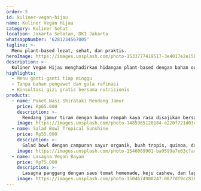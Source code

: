 ```yaml
---
order: 5
id: kuliner-vegan-hijau
name: Kuliner Vegan Hijau
category: Kuliner Sehat
location: Jakarta Selatan, DKI Jakarta
whatsappNumber: '6281234567005'
tagline: >-
  Menu plant-based lezat, sehat, dan praktis.
heroImage: https://images.unsplash.com/photo-1533777419517-3e4017e2e15b?auto=format&fit=crop&w=800&q=80
description: >-
  Kuliner Vegan Hijau menghadirkan hidangan plant-based dengan bahan organik lokal. Cocok untuk gaya hidup sehat tanpa mengorbankan rasa.
highlights:
  - Menu ganti-ganti tiap minggu
  - Tanpa bahan pengawet dan gula rafinasi
  - Konsultasi gizi gratis bersama nutrisionis
products:
  - name: Paket Nasi Shirataki Rendang Jamur
    price: Rp65.000
    description: >-
      Rendang jamur tiram dengan bumbu rempah kaya rasa disajikan bersama nasi shirataki rendah kalori.
    image: https://images.unsplash.com/photo-1485965120184-e220f721d03e?auto=format&fit=crop&w=800&q=80
  - name: Salad Bowl Tropical Sunshine
    price: Rp55.000
    description: >-
      Salad bowl dengan campuran sayur organik, buah tropis, quinoa, dan dressing jeruk nipis.
    image: https://images.unsplash.com/photo-1546069901-ba9599a7e63c?auto=format&fit=crop&w=800&q=80
  - name: Lasagna Vegan Bayam
    price: Rp75.000
    description: >-
      Lasagna panggang dengan saus tomat homemade, keju cashew, dan lapisan bayam organik.
    image: https://images.unsplash.com/photo-1504674900247-0877df9cc836?auto=format&fit=crop&w=800&q=80
---
```

